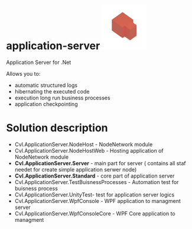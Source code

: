 # application-server <img width="120" src="https://raw.githubusercontent.com/cv-lang/application-server/master/Cvl.ApplicationServer/Cvl.ApplicationServer.Standard/Icons/logo-applicationserver-m.png" alt="virtualmachine-logo"/> 

Application Server for .Net

Allows you to:
- automatic structured logs
- hibernating the executed code
- execution long run business processes
- application checkpointing


# Solution description
- Cvl.ApplicationServer.NodeHost - NodeNetwork module
- Cvl.ApplicationServer.NodeHostWeb - Hosting application of NodeNetwork module 
- **Cvl.ApplicationServer.Server** - main part for server  ( contains all staf needet for create simple application serwer node)
- **Cvl.ApplicationServer.Standard** - core part of application server 
- Cvl.ApplicationServer.TestBuisnessProcesses - Automation test for buisness process
- Cvl.ApplicationServer.UnityTest- test for application server logics
- Cvl.ApplicationServer.WpfConsole - WPF application to managment server 
- Cvl.ApplicationServer.WpfConsoleCore - WPF Core application to managment
